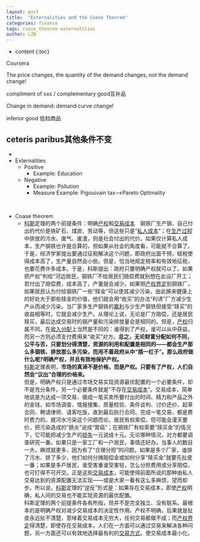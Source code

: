 ```yaml
---
layout: post
title:  "Externalities and the Coase Theorem" 
categories: finance 
tags: coase_theorem externalities
author: LZN
---
```


* content
{:toc}

Coursera

The price changes, the quantity of the demand changes, not the demand change!

compliment of xxx / complementary good互补品

Change in demand: demand curve change!

inferior good 低档商品
<h2><span class="keyword">ceteris paribus其他条件不变<span id="transmark" style="display: none; width: 0px; height: 0px;"></span></span></h2>
<ul>
	<li></li>
	<li>Externalities
<ul>
	<li>Positive
<ul>
	<li>Example: Education</li>
</ul>
</li>
	<li>Negative
<ul>
	<li>Example: Pollution</li>
	<li>Measure Example: Pigouivain tax--&gt;Pareto Optimality</li>
</ul>
</li>
</ul>
</li>
</ul>
&nbsp;
<ul>
	<li>Coase theorem
<ul>
	<li>
<div class="para"><a href="http://baike.baidu.com/view/298321.htm" target="_blank">科斯</a>定理的两个前提条件：明确<a href="http://baike.baidu.com/view/73580.htm" target="_blank">产权</a>和<a href="http://baike.baidu.com/view/45349.htm" target="_blank">交易成本</a>　钢铁厂生产钢，自己付出的代价是铁矿石、煤炭、劳动等，但这些只是“<a href="http://baike.baidu.com/view/354998.htm" target="_blank">私人成本</a>”；在<a href="http://baike.baidu.com/view/610395.htm" target="_blank">生产过程</a>中排放的污水、废气、废渣，则是社会付出的代价。如果仅计算私人成本，生产钢铁也许是合算的，但如果从社会的角度看，可能就不合算了。于是，经济学家提出要通过征税解决这个问题，即政府出面干预，赋税使得成本高了，生产量自然会小些。但是，恰当地规定税率和有效地征税，也要花费许多成本。于是，科斯提出：政府只要明确产权就可以了。如果把产权“判给”河边居民，钢铁厂不给居民们赔偿费就别想在此设厂开工；若付出了赔偿费，成本高了，产量就会减少。如果把<a href="http://baike.baidu.com/view/109544.htm" target="_blank">产权界定</a>到钢铁厂，如果居民认为付给钢铁厂一些“赎金”可以使其减少污染，由此换来健康上的好处大于那些赎金的价值，他们就会用“收买”的办法“利诱”厂方减少生产从而减少污染。当厂家多生产钢铁的<a href="http://baike.baidu.com/view/297033.htm" target="_blank">赢利</a>与少生产钢铁但接受“赎买”的收益相等时，它就会减少生产。从理论上说，无论是厂方赔偿，还是居民赎买，最后达成交易时的钢产量和污染排放量会是相同的。但是，<a href="http://baike.baidu.com/view/73580.htm" target="_blank">产权</a>归属不同，在<a href="http://baike.baidu.com/view/9601472.htm" target="_blank">收入分配</a>上当然是不同的：谁得到了产权，谁可以从中获益，而另一方则必须支付费用来“收买”对方。<strong>总之，无论财富分配如何不同，公平与否，只要划分得清楚，资源的利用和配置是相同的——都会生产那么多钢铁、排放那么多污染，而用不着政府从中“插一杠子”。那么政府做什么呢?明确产权，并且有效地保护产权。</strong></div>
<div class="para"><a href="http://baike.baidu.com/view/298321.htm" target="_blank">科斯</a>定理表明，<strong>市场的真谛不是价格，而是产权。只要有了产权，人们自然会“议出”合理的价格来。</strong></div>
<div class="para"></div>
<div class="para">但是，明确产权只是通过市场交易实现资源最优配置的一个必要条件，却不是充分条件。另一个必要条件就是“不存在<a href="http://baike.baidu.com/view/45349.htm" target="_blank">交易成本</a>”。交易成本，简单地说是为达成一项交易、做成一笔买卖所要付出的时间、精力和产品之外的金钱，如市场调查、情报搜集、质量检验、条件谈判、讨价还价、起草合同、聘请律师、请客吃饭，直到最后执行合同、完成一笔交易，都是费时费力的。就河水污染这个问题而论，居民有权索偿，但可能会漫天要价，把污染造成的“肠炎”说成“胃癌”；在钢铁厂有权索要“赎买金”的情况下，它可能把减少生产的<a href="http://baike.baidu.com/view/654238.htm" target="_blank">损失</a>一元说成十元。无论哪种情况，对方都要调查研究一番。如果只是一家工厂和一户居民，事情还好办。当事人的数目一大，麻烦就更多，因为有了“合理分担”的问题。如果是多个厂家，谁排了污水、排了多少，他们如何分摊赔偿金或如何分享“赎买金”就要先扯皮一番；如果是多户居民，谁受害重谁受害轻，怎么分担费用或分享赔偿，也可打得不可开交。正是这些<a href="http://baike.baidu.com/view/45349.htm" target="_blank">交易成本</a>，可能使得前面所说的那种由私人交易达到的资源配置无法实现——或是大家一看有这么多麻烦，望而却步。所以说，<a href="http://baike.baidu.com/view/298321.htm" target="_blank">科斯</a>定理的“逆反”形式是：如果存在交易成本，即使<a href="http://baike.baidu.com/view/73580.htm" target="_blank">产权</a>明确，私人间的交易也不能实现资源的最优配置。</div>
<div class="para">科斯定理的两个前提条件各有所指，但并不是完全独立、没有联系。最根本的是明确产权对减少交易成本的决定性作用。产权不明确，后果就是扯皮永远扯不清楚，意味着交易成本无穷大，任何交易都做不成；而<a href="http://baike.baidu.com/view/109544.htm" target="_blank">产权界定</a>得清楚，即使存在交易成本，人们在一方面可以通过交易来解决各种问题，另一方面还可以有效地选择最有利的<a href="http://baike.baidu.com/view/3823397.htm" target="_blank">交易方式</a>，使交易成本最小化。</div></li>
</ul>
</li>
</ul>
&nbsp;
